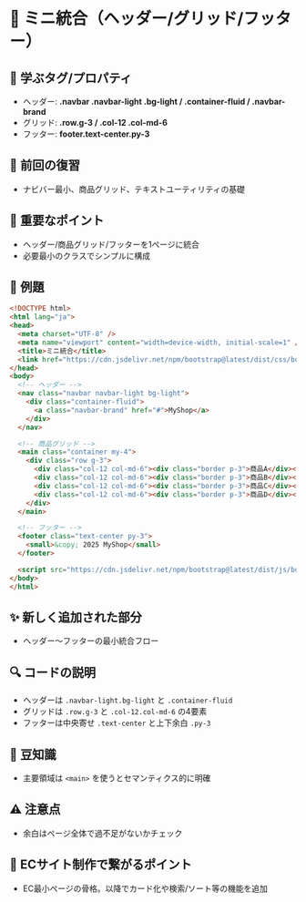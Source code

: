 # 📘 ミニ統合（ヘッダー/グリッド/フッター）

## 🧩 学ぶタグ/プロパティ
- ヘッダー: **.navbar .navbar-light .bg-light / .container-fluid / .navbar-brand**
- グリッド: **.row.g-3 / .col-12 .col-md-6**
- フッター: **footer.text-center.py-3**

## 🔁 前回の復習
- ナビバー最小、商品グリッド、テキストユーティリティの基礎

## 📌 重要なポイント
- ヘッダー/商品グリッド/フッターを1ページに統合
- 必要最小のクラスでシンプルに構成

## 🧪 例題
```html
<!DOCTYPE html>
<html lang="ja">
<head>
  <meta charset="UTF-8" />
  <meta name="viewport" content="width=device-width, initial-scale=1" />
  <title>ミニ統合</title>
  <link href="https://cdn.jsdelivr.net/npm/bootstrap@latest/dist/css/bootstrap.min.css" rel="stylesheet">
</head>
<body>
  <!-- ヘッダー -->
  <nav class="navbar navbar-light bg-light">
    <div class="container-fluid">
      <a class="navbar-brand" href="#">MyShop</a>
    </div>
  </nav>

  <!-- 商品グリッド -->
  <main class="container my-4">
    <div class="row g-3">
      <div class="col-12 col-md-6"><div class="border p-3">商品A</div></div>
      <div class="col-12 col-md-6"><div class="border p-3">商品B</div></div>
      <div class="col-12 col-md-6"><div class="border p-3">商品C</div></div>
      <div class="col-12 col-md-6"><div class="border p-3">商品D</div></div>
    </div>
  </main>

  <!-- フッター -->
  <footer class="text-center py-3">
    <small>&copy; 2025 MyShop</small>
  </footer>

  <script src="https://cdn.jsdelivr.net/npm/bootstrap@latest/dist/js/bootstrap.bundle.min.js"></script>
</body>
</html>
```

## ✨ 新しく追加された部分
- ヘッダー〜フッターの最小統合フロー

## 🔍 コードの説明
- ヘッダーは `.navbar-light.bg-light` と `.container-fluid`
- グリッドは `.row.g-3` と `.col-12.col-md-6` の4要素
- フッターは中央寄せ `.text-center` と上下余白 `.py-3`

## 📖 豆知識
- 主要領域は `<main>` を使うとセマンティクス的に明確

## ⚠️ 注意点
- 余白はページ全体で過不足がないかチェック

## 🛒 ECサイト制作で繋がるポイント
- EC最小ページの骨格。以降でカード化や検索/ソート等の機能を追加
